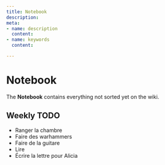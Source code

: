 ```yaml
---
title: Notebook
description: 
meta:
- name: description
  content: 
- name: keywords
  content: 

---
```

# Notebook

The **Notebook** contains everything not sorted yet on the wiki.

## Weekly TODO

* Ranger la chambre
* Faire des warhammers
* Faire de la guitare
* Lire
* Écrire la lettre pour Alicia 